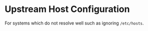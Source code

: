 # Upstream Host Configuration
For systems which do not resolve well such as ignoring `/etc/hosts`.

